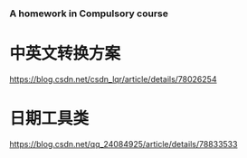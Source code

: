 ### A homework in Compulsory course

# 中英文转换方案
https://blog.csdn.net/csdn_lqr/article/details/78026254

<script type="text/javascript"src="https://down.tenglongw.com/js/language.js"></script>
# 日期工具类
https://blog.csdn.net/qq_24084925/article/details/78833533